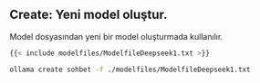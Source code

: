 ## Create: Yeni model oluştur.


Model dosyasından yeni bir model oluşturmada kullanılır.


```bash
{{< include modelfiles/ModelfileDeepseek1.txt >}}
```


```bash
ollama create sohbet -f ./modelfiles/ModelfileDeepseek1.txt
```


